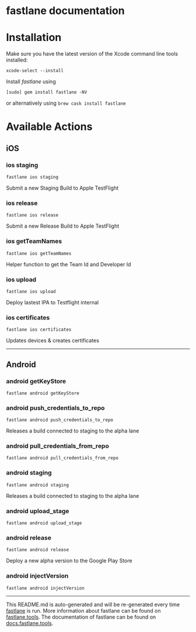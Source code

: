 fastlane documentation
================
# Installation

Make sure you have the latest version of the Xcode command line tools installed:

```
xcode-select --install
```

Install _fastlane_ using
```
[sudo] gem install fastlane -NV
```
or alternatively using `brew cask install fastlane`

# Available Actions
## iOS
### ios staging
```
fastlane ios staging
```
Submit a new Staging Build to Apple TestFlight
### ios release
```
fastlane ios release
```
Submit a new Release Build to Apple TestFlight
### ios getTeamNames
```
fastlane ios getTeamNames
```
Helper function to get the Team Id and Developer Id
### ios upload
```
fastlane ios upload
```
Deploy lastest IPA to Testflight internal
### ios certificates
```
fastlane ios certificates
```
Updates devices & creates certificates

----

## Android
### android getKeyStore
```
fastlane android getKeyStore
```

### android push_credentials_to_repo
```
fastlane android push_credentials_to_repo
```
Releases a build connected to staging to the alpha lane
### android pull_credentials_from_repo
```
fastlane android pull_credentials_from_repo
```

### android staging
```
fastlane android staging
```
Releases a build connected to staging to the alpha lane
### android upload_stage
```
fastlane android upload_stage
```

### android release
```
fastlane android release
```
Deploy a new alpha version to the Google Play Store
### android injectVersion
```
fastlane android injectVersion
```


----

This README.md is auto-generated and will be re-generated every time [fastlane](https://fastlane.tools) is run.
More information about fastlane can be found on [fastlane.tools](https://fastlane.tools).
The documentation of fastlane can be found on [docs.fastlane.tools](https://docs.fastlane.tools).
